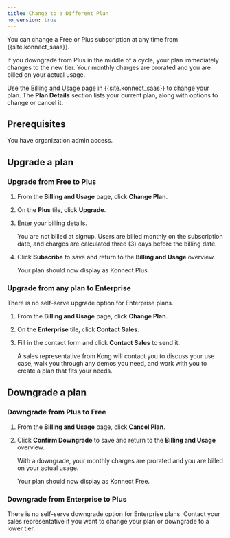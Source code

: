 ```yaml
---
title: Change to a Different Plan
no_version: true
---
```


You can change a Free or Plus subscription at any time from {{site.konnect_saas}}.

If you downgrade from Plus in the middle of a cycle, your plan immediately
changes to the new tier. Your monthly charges are prorated and you are billed
on your actual usage.

Use the [Billing and Usage](/konnect/account-management) page in {{site.konnect_saas}} to
change your plan. The **Plan Details** section lists your current plan, along
with options to change or cancel it.

## Prerequisites
You have organization admin access.

## Upgrade a plan

### Upgrade from Free to Plus

1. From the **Billing and Usage** page, click **Change Plan**.
2. On the **Plus** tile, click **Upgrade**.
3. Enter your billing details.

    You are not billed at signup. Users are billed monthly on the
    subscription date, and charges are calculated three (3) days before the
    billing date.

4. Click **Subscribe** to save and return to the **Billing and Usage** overview.

    Your plan should now display as Konnect Plus.

### Upgrade from any plan to Enterprise

There is no self-serve upgrade option for Enterprise plans.

1. From the **Billing and Usage** page, click **Change Plan**.

2. On the **Enterprise** tile, click **Contact Sales**.

3. Fill in the contact form and click **Contact Sales** to send it.

    A sales representative from Kong will contact you to discuss your use case,
    walk you through any demos you need, and work with you to create a plan that
    fits your needs.


## Downgrade a plan

### Downgrade from Plus to Free

1. From the **Billing and Usage** page, click **Cancel Plan**.
2. Click **Confirm Downgrade** to save and return to the **Billing and Usage**
overview.

    With a downgrade, your monthly charges are prorated and you are billed 
    on your actual usage.

    Your plan should now display as Konnect Free.

### Downgrade from Enterprise to Plus

There is no self-serve downgrade option for Enterprise plans. Contact your sales
representative if you want to change your plan or downgrade to a lower tier.
